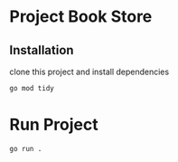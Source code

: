# Project Book Store

## Installation
clone this project and install dependencies
```bash
go mod tidy
```

# Run Project
```
go run .
```
